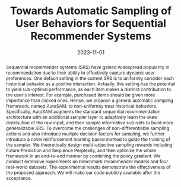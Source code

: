 ---
title: "Towards Automatic Sampling of User Behaviors for Sequential Recommender Systems"
authors:
- Hao Zhang
- Mingyue Cheng
- Qi Liu
- Zhiding Liu
- Enhong Chen

date: "2023-11-01"
doi: "10.48550/arXiv.2311.00388"

publication_types: ["article"]
publication: "arXiv"
publication_short: "arXiv"

abstract: Sequential recommender systems (SRS) have gained widespread popularity in recommendation due to their ability to effectively capture dynamic user preferences. One default setting in the current SRS is to uniformly consider each historical behavior as a positive interaction. Actually, this setting has the potential to yield sub-optimal performance, as each item makes a distinct contribution to the user's interest. For example, purchased items should be given more importance than clicked ones. Hence, we propose a general automatic sampling framework, named AutoSAM, to non-uniformly treat historical behaviors. Specifically, AutoSAM augments the standard sequential recommendation architecture with an additional sampler layer to adaptively learn the skew distribution of the raw input, and then sample informative sub-sets to build more generalizable SRS. To overcome the challenges of non-differentiable sampling actions and also introduce multiple decision factors for sampling, we further introduce a novel reinforcement learning based method to guide the training of the sampler. We theoretically design multi-objective sampling rewards including Future Prediction and Sequence Perplexity, and then optimize the whole framework in an end-to-end manner by combining the policy gradient. We conduct extensive experiments on benchmark recommender models and four real-world datasets. The experimental results demonstrate the effectiveness of the proposed approach. We will make our code publicly available after the acceptance.

---